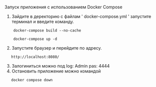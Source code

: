 Запуск приложения с использованием Docker Compose

1. Зайдите в деректорию с файлам ' docker-compose.yml ' запустите терминал и введите команду.
```
    docker-compose build --no-cache
```

```
    docker-compose up -d
```
2. Запустите браузер и перейдите по адресу.
```
   http://localhost:8080/
```
3. Залогиниться можно под log:  Admin pas:  4444
4. Остановить приложение можно командой
```
   docker compose down
```